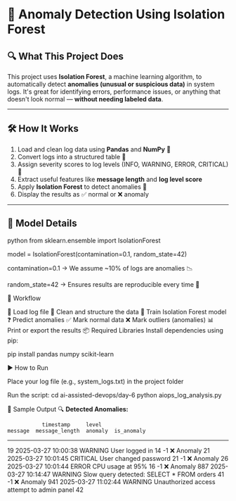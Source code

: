 # 🚀 Anomaly Detection Using Isolation Forest

## 🔍 What This Project Does
This project uses **Isolation Forest**, a machine learning algorithm, to automatically detect **anomalies (unusual or suspicious data)** in system logs. It's great for identifying errors, performance issues, or anything that doesn't look normal — **without needing labeled data**.

---

## 🛠️ How It Works
1. Load and clean log data using **Pandas** and **NumPy** 🧹
2. Convert logs into a structured table 🧾
3. Assign severity scores to log levels (INFO, WARNING, ERROR, CRITICAL) 🔢
4. Extract useful features like **message length** and **log level score**
5. Apply **Isolation Forest** to detect anomalies 🤖
6. Display the results as ✅ normal or ❌ anomaly

---

## 🤖 Model Details

python
from sklearn.ensemble import IsolationForest

model = IsolationForest(contamination=0.1, random_state=42)

contamination=0.1 → We assume ~10% of logs are anomalies 📉

random_state=42 → Ensures results are reproducible every time 🎲

🔄 Workflow

📂 Load log file
🧹 Clean and structure the data
🧠 Train Isolation Forest model
❓ Predict anomalies
✅ Mark normal data
❌ Mark outliers (anomalies)
📊 Print or export the results
📦 Required Libraries
Install dependencies using pip:


pip install pandas numpy scikit-learn

▶️ How to Run

Place your log file (e.g., system_logs.txt) in the project folder

Run the script:
cd ai-assisted-devops/day-6
python aiops_log_analysis.py

🧪 Sample Output
🔍 **Detected Anomalies:**

               timestamp     level                                         message  message_length  anomaly  is_anomaly
--------------------------------------------------------------------------------------------------------------
19  2025-03-27 10:00:38   WARNING                                  User logged in              14       -1   ❌ Anomaly
21  2025-03-27 10:01:45  CRITICAL                           User changed password              21       -1   ❌ Anomaly
26  2025-03-27 10:01:44     ERROR                                CPU usage at 95%              16       -1   ❌ Anomaly
887 2025-03-27 10:14:47   WARNING       Slow query detected: SELECT * FROM orders              41       -1   ❌ Anomaly
941 2025-03-27 11:02:44   WARNING      Unauthorized access attempt to admin panel              42    
